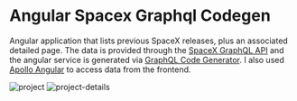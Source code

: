 # Angular Spacex Graphql Codegen

Angular application that lists previous SpaceX releases, plus an associated detailed page. The data is provided through the [SpaceX GraphQL API](https://medium.com/open-graphql/launching-spacex-graphql-api-b3d7029086e0) and the angular service is generated via [GraphQL Code Generator](https://graphql-code-generator.com/). I also used [Apollo Angular](https://www.apollographql.com/docs/angular/) to access data from the frontend.

![project](https://i.imgur.com/L0m2lWd.png)
![project-details](https://i.imgur.com/Wh1VIEK.png)
